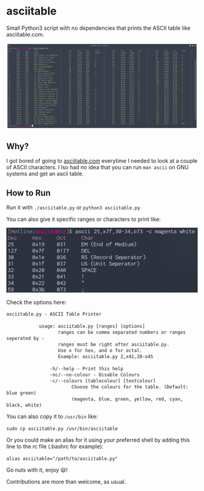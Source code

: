 # asciitable
Small Python3 script with no dependencies that prints the ASCII table like asciitable.com.

![demo](./docs/demo.png)

## Why? 

I got bored of going to [asciitable.com](http://www.asciitable.com/) everytime I needed to look at a couple of ASCII characters.
I lso had no idea that you can run `man ascii` on GNU systems and get an ascii table.

## How to Run

Run it with ```./asciitable.py``` or ```python3 asciitable.py```

You can also give it specific ranges or characters to print like:

![demo2](./docs/demo2.png)

Check the options here:
```
asciitable.py - ASCII Table Printer

            usage: asciitable.py [ranges] [options]
                   ranges can be comma separated numbers or ranges seperated by -
                   ranges must be right after asciitable.py.
                   Use x for hex, and o for octal.
                   Example: asciitable.py 2,x41,20-o45

                -h/--help - Print this help
                -nc/--no-colour - Disable Colours
                -c/--colours [tablecolour] [textcolour]
                        Choose the colours for the table. (Default: blue green)
                        (magenta, blue, green, yellow, red, cyan, black, white)

```

You can also copy it to `/usr/bin` like:

`sudo cp asciitable.py /usr/bin/asciitable`

Or you could make an alias for it using your preferred shell by adding this line to the rc file (.bashrc for example):

`alias asciitable="/path/to/asciitable.py"`


Go nuts with it, enjoy 😃!

Contributions are more than welcome, as usual.
